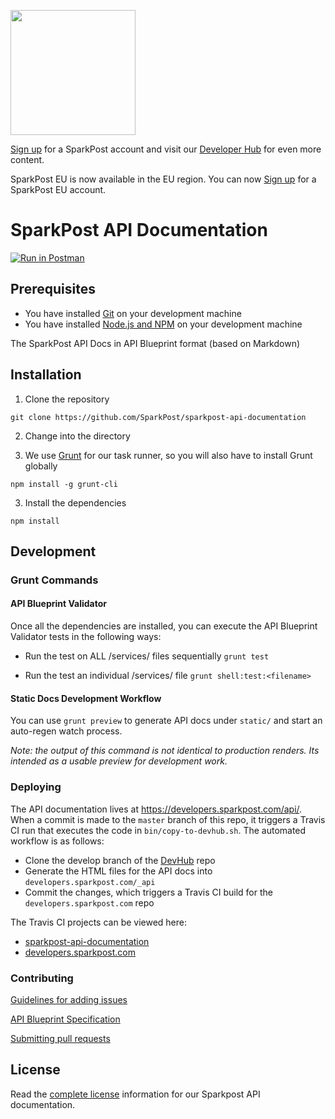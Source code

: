 <a href="https://www.sparkpost.com"><img src="https://www.sparkpost.com/sites/default/files/attachments/SparkPost_Logo_2-Color_Gray-Orange_RGB.svg" width="200px"/></a>

[Sign up](https://app.eu.sparkpost.com/sign-up?src=Dev-Website&sfdcid=70160000000pqBb) for a SparkPost account and visit our [Developer Hub](https://developers.sparkpost.com) for even more content.

<div class="alert alert-info">SparkPost EU is now available in the EU region. You can now <a href="https://app.eu.sparkpost.com/sign-up?src=Dev-Website&sfdcid=70160000000pqBb">Sign up</a> for a SparkPost EU account.</div>

# SparkPost API Documentation

[![Run in Postman](https://s3.amazonaws.com/postman-static/run-button.png)](https://www.getpostman.com/run-collection/81ee1dd2790d7952b76a)

## Prerequisites

* You have installed [Git](http://git-scm.com/downloads) on your development machine
* You have installed [Node.js and NPM](https://nodejs.org/) on your development machine

The SparkPost API Docs in API Blueprint format (based on Markdown)

## Installation

1. Clone the repository

```git clone https://github.com/SparkPost/sparkpost-api-documentation```

2. Change into the directory

2. We use [Grunt](http://gruntjs.com/) for our task runner, so you will also have to install Grunt globally

```npm install -g grunt-cli```

3. Install the dependencies

```npm install```

## Development

### Grunt Commands

#### API Blueprint Validator

Once all the dependencies are installed, you can execute the API Blueprint Validator tests in the following ways:

* Run the test on ALL /services/ files sequentially
  ```grunt test```

* Run the test an individual /services/ file
  ```grunt shell:test:<filename>```

#### Static Docs Development Workflow

You can use `grunt preview` to generate API docs under `static/` and start an auto-regen watch process.

*Note: the output of this command is not identical to production renders. Its intended as a usable preview for development work.*

### Deploying

The API documentation lives at https://developers.sparkpost.com/api/. When a commit is made to the `master` branch of this repo, it triggers a Travis CI run that executes the code in `bin/copy-to-devhub.sh`. The automated workflow is as follows:

* Clone the develop branch of the [DevHub](https://github.com/SparkPost/developers.sparkpost.com) repo
* Generate the HTML files for the API docs into `developers.sparkpost.com/_api`
* Commit the changes, which triggers a Travis CI build for the `developers.sparkpost.com` repo

The Travis CI projects can be viewed here:

* [sparkpost-api-documentation](https://travis-ci.org/SparkPost/sparkpost-api-documentation)
* [developers.sparkpost.com](https://travis-ci.org/SparkPost/developers.sparkpost.com)

### Contributing
[Guidelines for adding issues](CONTRIBUTING.md#guidelines-for-adding-issues-to-sparkpost-api-documentation)

[API Blueprint Specification](https://github.com/apiaryio/api-blueprint/blob/master/API%20Blueprint%20Specification.md)

[Submitting pull requests](CONTRIBUTING.md#contribution-steps)

## License

Read the [complete license](/LICENSE) information for our Sparkpost API documentation.
